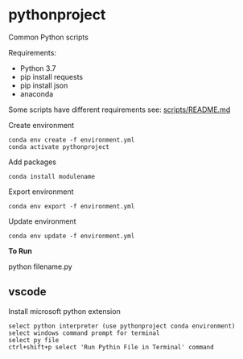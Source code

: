 # pythonproject
Common Python scripts 

Requirements:
* Python 3.7 
* pip install requests
* pip install json
* anaconda 

Some scripts have different requirements see: [scripts/README.md](scripts/README.md)

Create environment
```
conda env create -f environment.yml
conda activate pythonproject
```

Add packages 
```
conda install modulename
```

Export environment
```
conda env export -f environment.yml
```

Update environment
```
conda env update -f environment.yml
```

**To Run**

python filename.py

## vscode

Install microsoft python extension
```
select python interpreter (use pythonproject conda environment)
select windows command prompt for terminal
select py file 
ctrl+shift+p select 'Run Pythin File in Terminal' command
```

